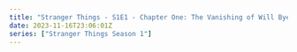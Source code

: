 ```yaml
---
title: "Stranger Things - S1E1 - Chapter One: The Vanishing of Will Byers"
date: 2023-11-16T23:06:01Z
series: ["Stranger Things Season 1"]
---
```



<mux-player stream-type="on-demand"
  src="https://kp3d-my.sharepoint.com/personal/ryoo_kp3d_onmicrosoft_com/_layouts/15/download.aspx?share=EVoz4y0aPchKhlPSlceehWEBp-8tj-4yK5pIHKAjlD8r9A" prefer-playback="mse" controls>
  </mux-player>
  
  
  <script src="https://cdn.jsdelivr.net/npm/@mux/mux-player"></script>
  
 <script type="application/ld+json">
 {
  "@context": "https://schema.org/",
  "@type": "VideoObject",
  "name": "Stranger Things - S1E1 - Chapter One: The Vanishing of Will Byers",
  "contentUrl": "https://stream.mux.com/TmNjuwTZcpbB01X02M9D8ioPyUIqF5l00cZG8sAqNvPTgg.m3u8",
  "thumbnailUrl": "https://www.themoviedb.org/t/p/original/nviyFKko4Uk1mqHxehvxGhnMHFV.jpg?width=314&fit_mode=preserve&time=25",
  "uploadDate": "2023-11-16T23:06:01Z",
}

</script>
